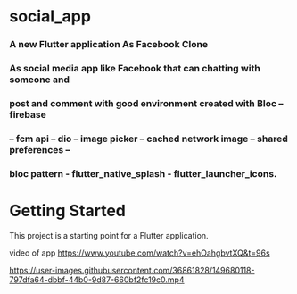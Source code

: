 # social_app

### A new Flutter application As Facebook Clone
### As social media app like Facebook that can chatting with someone and
### post and comment with good environment created with Bloc – firebase
### – fcm api – dio – image picker – cached network image – shared preferences –
### bloc pattern - flutter_native_splash - flutter_launcher_icons.
# Getting Started

This project is a starting point for a Flutter application.

video of app https://www.youtube.com/watch?v=ehOahgbvtXQ&t=96s



https://user-images.githubusercontent.com/36861828/149680118-797dfa64-dbbf-44b0-9d87-660bf2fc19c0.mp4

